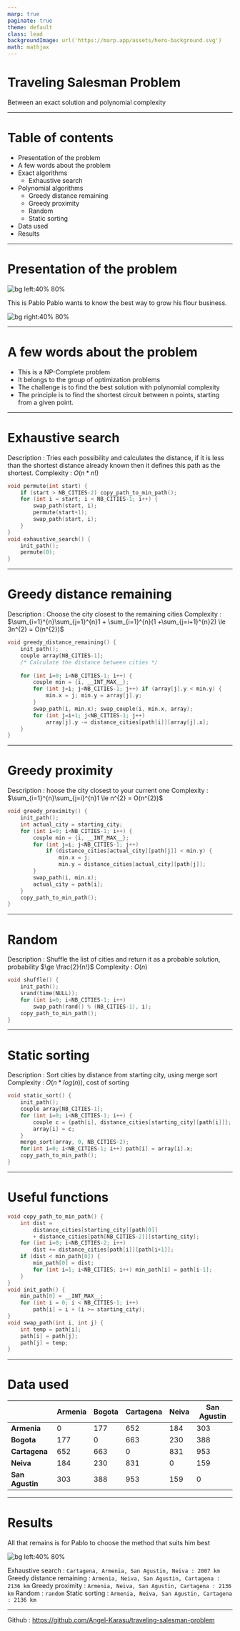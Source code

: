 ```yaml
---
marp: true
paginate: true
theme: default
class: lead
backgroundImage: url('https://marp.app/assets/hero-background.svg')
math: mathjax
---
```


# **Traveling Salesman Problem**

Between an exact solution and polynomial complexity

---

# Table of contents

- Presentation of the problem
- A few words about the problem
- Exact algorithms
  - Exhaustive search
- Polynomial algorithms
  - Greedy distance remaining
  - Greedy proximity
  - Random
  - Static sorting
- Data used
- Results

---

# Presentation of the problem

![bg left:40% 80%](./pablo.png)

This is Pablo
Pablo wants to know the best way to grow his flour business.

![bg right:40% 80%](https://www.goway.com/media/uploads/maps/latin_america/colombia/colombia.jpg)

---

# A few words about the problem

- This is a NP-Complete problem
- It belongs to the group of optimization problems
- The challenge is to find the best solution with polynomial complexity
- The principle is to find the shortest circuit between n points, starting from a given point.

---

# Exhaustive search

Description : Tries each possibility and calculates the distance, if it is less than the shortest distance already known then it defines this path as the shortest.
Complexity : $O(n*n!)$

```c
void permute(int start) {
    if (start > NB_CITIES-2) copy_path_to_min_path();
    for (int i = start; i < NB_CITIES-1; i++) {
        swap_path(start, i);
        permute(start+1);
        swap_path(start, i);
    }
}
void exhaustive_search() {
    init_path();
    permute(0);
}
```

---

# Greedy distance remaining

Description : Choose the city closest to the remaining cities
Complexity : $\sum_{i=1}^{n}\sum_{j=1}^{n}1 + \sum_{i=1}^{n}(1 +\sum_{j=i+1}^{n}2) \le 3n^{2} = O(n^{2})$

```c
void greedy_distance_remaining() {
    init_path();
    couple array[NB_CITIES-1];
    /* Calculate the distance between cities */
    
    for (int i=0; i<NB_CITIES-1; i++) {
        couple min = {i, __INT_MAX__};
        for (int j=i; j<NB_CITIES-1; j++) if (array[j].y < min.y) {
            min.x = j; min.y = array[j].y;
        }
        swap_path(i, min.x); swap_couple(i, min.x, array);
        for (int j=i+1; j<NB_CITIES-1; j++)
            array[j].y -= distance_cities[path[i]][array[j].x];
    }
}
```

---

# Greedy proximity

Description : hoose the city closest to your current one
Complexity : $\sum_{i=1}^{n}\sum_{j=i}^{n}1 \le n^{2} = O(n^{2})$

```c
void greedy_proximity() {
    init_path();
    int actual_city = starting_city;
    for (int i=0; i<NB_CITIES-1; i++) {
        couple min = {i, __INT_MAX__};
        for (int j=i; j<NB_CITIES-1; j++)
            if (distance_cities[actual_city][path[j]] < min.y) {
                min.x = j;
                min.y = distance_cities[actual_city][path[j]];
        }
        swap_path(i, min.x);
        actual_city = path[i];
    }
    copy_path_to_min_path();
}
```

---

# Random

Description : Shuffle the list of cities and return it as a probable solution, probability $\ge \frac{2}{n!}$
Complexity : $O(n)$

```c
void shuffle() {
    init_path();
    srand(time(NULL));
    for (int i=0; i<NB_CITIES-1; i++)
        swap_path(rand() % (NB_CITIES-1), i);
    copy_path_to_min_path();
}
```

---

# Static sorting

Description : Sort cities by distance from starting city, using merge sort
Complexity : $O(n*log(n))$, cost of sorting


```c
void static_sort() {
    init_path();
    couple array[NB_CITIES-1];
    for (int i=0; i<NB_CITIES-1; i++) {
        couple c = {path[i], distance_cities[starting_city][path[i]]};
        array[i] = c;
    }
    merge_sort(array, 0, NB_CITIES-2);
    for(int i=0; i<NB_CITIES-1; i++) path[i] = array[i].x;
    copy_path_to_min_path();
}
```

---

# Useful functions

```c
void copy_path_to_min_path() {
    int dist =
        distance_cities[starting_city][path[0]]
        + distance_cities[path[NB_CITIES-2]][starting_city];
    for (int i=0; i<NB_CITIES-2; i++)
        dist += distance_cities[path[i]][path[i+1]];
    if (dist < min_path[0]) {
        min_path[0] = dist;
        for (int i=1; i<NB_CITIES; i++) min_path[i] = path[i-1];
    }
}
void init_path() {
    min_path[0] = __INT_MAX__;
    for (int i = 0; i < NB_CITIES-1; i++)
        path[i] = i + (i >= starting_city);
}
void swap_path(int i, int j) {
    int temp = path[i];
    path[i] = path[j];
    path[j] = temp;
}
```

---

# Data used

| | Armenia | Bogota | Cartagena | Neiva | San Agustin |
| - | - | - | - | - | - |
| **Armenia** | 0 | 177 | 652 | 184 | 303 |
| **Bogota** | 177 | 0 | 663 | 230 | 388 |
| **Cartagena** | 652 | 663 | 0 | 831 | 953 |
| **Neiva** | 184 | 230 | 831 | 0 | 159 |
| **San Agustin** | 303 | 388 | 953 | 159 | 0 |

---

# Results

All that remains is for Pablo to choose the method that suits him best

![bg left:40% 80%](./pablo.png)

Exhaustive search : `Cartagena, Armenia, San Agustin, Neiva : 2007 km`
Greedy distance remaining : `Armenia, Neiva, San Agustin, Cartagena : 2136 km`
Greedy proximity : `Armenia, Neiva, San Agustin, Cartagena : 2136 km`
Random : `random`
Static sorting : `Armenia, Neiva, San Agustin, Cartagena : 2136 km`

---

Github : https://github.com/Angel-Karasu/traveling-salesman-problem